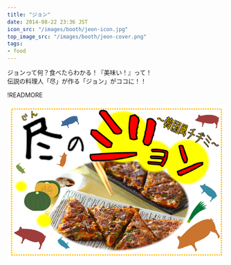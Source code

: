 ```yaml
---
title: "ジョン"
date: 2014-08-22 23:36 JST
icon_src: "/images/booth/jeon-icon.jpg"
top_image_src: "/images/booth/jeon-cover.png"
tags:
- food
---
```

ジョンって何？食べたらわかる！『美味い！』って！  
伝説の料理人「尽」が作る「ジョン」がココに！！

!READMORE

![jeon.pdf](/images/booth/jeon-large-1024x576.png)